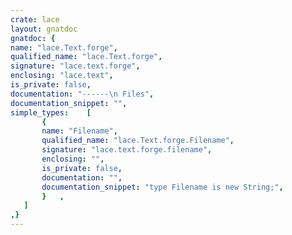 ```yaml
---
crate: lace
layout: gnatdoc
gnatdoc: {
name: "lace.Text.forge",
qualified_name: "lace.Text.forge",
signature: "lace.text.forge",
enclosing: "lace.text",
is_private: false,
documentation: "------\n Files",
documentation_snippet: "",
simple_types:    [
       {
       name: "Filename",
       qualified_name: "lace.Text.forge.Filename",
       signature: "lace.text.forge.filename",
       enclosing: "",
       is_private: false,
       documentation: "",
       documentation_snippet: "type Filename is new String;",
       }   ,
   ]
,}
---
```

